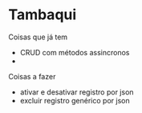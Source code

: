 # Tambaqui


Coisas que já tem
* CRUD com métodos assincronos
* 

Coisas a fazer
* ativar e desativar registro por json
* excluir registro genérico por json


